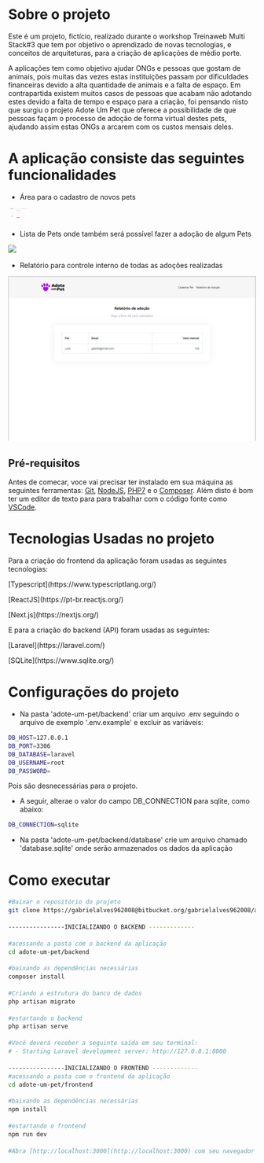 # Sobre o projeto
<p> Este é um projeto, fictício, realizado durante o workshop Treinaweb Multi Stack#3 que tem por objetivo o aprendizado de novas tecnologias, 
e conceitos de arquiteturas, para a criação de aplicações de médio porte.</p>

<p>A aplicações tem como objetivo ajudar ONGs e pessoas que gostam de animais, pois muitas das vezes estas instituições passam por dificuldades
financeiras devido a alta quantidade de animais e a falta de espaço. Em contrapartida existem muitos casos de pessoas que acabam  não adotando estes devido a falta de tempo e espaço para a criação, foi pensando nisto que surgiu o projeto Adote Um Pet que oferece a possibilidade de que pessoas façam o processo de  adoção de forma virtual destes pets, ajudando assim estas ONGs a arcarem com os custos mensais deles.</p>


# A aplicação consiste das seguintes funcionalidades

- Área para o cadastro de novos pets
<p><img width="40" src="frontend/public/to_readme/media.gif" /></p>



- Lista de Pets onde também será possível fazer a adoção de algum Pets
<p><img src="frontend/public/to_readme/media2.gif" /></p>



- Relatório para controle interno de todas as adoções realizadas
<p><img src="frontend/public/to_readme/media3.PNG" /></p>



## Pré-requisitos

Antes de comecar, voce vai precisar ter instalado em sua máquina as seguintes ferramentas: [Git](https://git-scm.com), [NodeJS](https://nodejs.org/en/), [PHP7](https://www.php.net/) e o [Composer](https://getcomposer.org/).
Além disto é bom ter um editor de texto para para trabalhar com o código fonte como [VSCode](https://code.visualstudio.com/).



# Tecnologias Usadas no projeto

Para a criação do frontend da aplicação foram usadas as seguintes tecnologias:
<p>[Typescript](https://www.typescriptlang.org/)</p>
<p>[ReactJS](https://pt-br.reactjs.org/)</p>
<p>[Next.js](https://nextjs.org/)</p>

E para a criação do backend (API) foram usadas as seguintes:
<p>[Laravel](https://laravel.com/)</p>
<p>[SQLite](https://www.sqlite.org/)</p>

# Configurações do projeto
- Na pasta 'adote-um-pet/backend' criar um arquivo .env seguindo o arquivo de exemplo '.env.example' e excluir as variáveis:

```bash
DB_HOST=127.0.0.1
DB_PORT=3306
DB_DATABASE=laravel
DB_USERNAME=root
DB_PASSWORD=
```
Pois são desnecessárias para o projeto.

- A seguir, alterae o valor do campo DB_CONNECTION para sqlite, como abaixo:

```bash
DB_CONNECTION=sqlite
```

 - Na pasta 'adote-um-pet/backend/database' crie um arquivo chamado 'database.sqlite' onde serão armazenados os dados da aplicação


# Como executar
```bash
#Baixar o repositório do projeto
git clone https://gabrielalves962008@bitbucket.org/gabrielalves962008/adote-um-pet.git

----------------INICIALIZANDO O BACKEND -------------
   
#acessando a pasta com o backend da aplicação 
cd adote-um-pet/backend
   
#baixando as dependências necessárias
composer install
   
#Criando a estrutura do banco de dados
php artisan migrate

#estartando o backend
php artisan serve
   
#Você deverá receber a seguinte saída em seu terminal: 
# - Starting Laravel development server: http://127.0.0.1:8000

----------------INICIALIZANDO O FRONTEND -------------    
#acessando a pasta com o frontend da aplicação 
cd adote-um-pet/frontend
   
#baixando as dependências necessárias
npm install 
   
#estartando o frontend
npm run dev
   
#Abra [http://localhost:3000](http://localhost:3000) com seu navegador para ver o resultado.
  
```